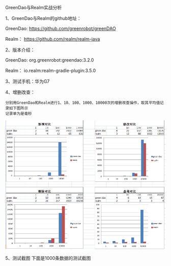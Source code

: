 
GreenDao与Realm实战分析

1、GreenDao与Realm的github地址：

  GreenDao:  https://github.com/greenrobot/greenDAO
  
  Realm：  https://github.com/realm/realm-java
  
2、版本介绍：

  GreenDao:  org.greenrobot:greendao:3.2.0
  
  Realm： io.realm:realm-gradle-plugin:3.5.0

3、测试手机：华为G7

4、增删改查：

    分别用GreenDao和Realm进行1、10、100、1000、10000次的增删改查操作，取其平均值记录如下图所示
    记录单为是毫秒

  ![image](https://github.com/xiaodengzi0812/GreenDaoOrRealm/blob/master/clipboard.png)

5、测试截图
    下面是1000条数据的测试截图
  
